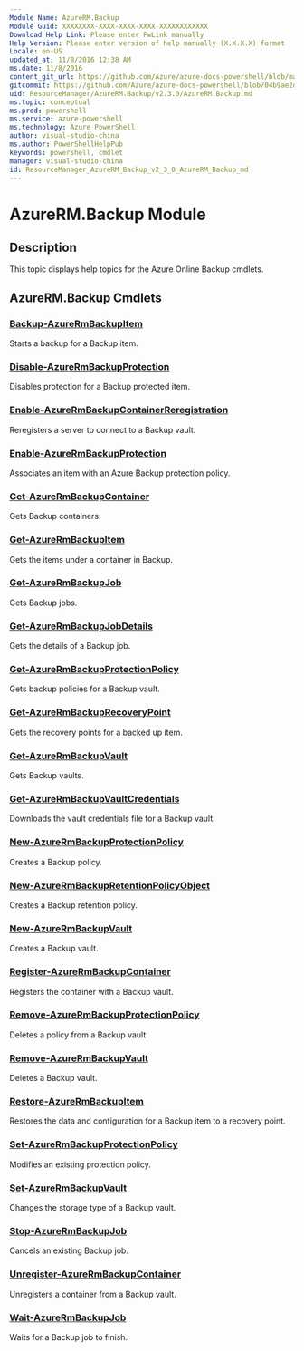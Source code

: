 ```yaml
---
Module Name: AzureRM.Backup
Module Guid: XXXXXXXX-XXXX-XXXX-XXXX-XXXXXXXXXXXX
Download Help Link: Please enter FwLink manually
Help Version: Please enter version of help manually (X.X.X.X) format
Locale: en-US
updated_at: 11/8/2016 12:38 AM
ms.date: 11/8/2016
content_git_url: https://github.com/Azure/azure-docs-powershell/blob/master/azureps-cmdlets-docs/ResourceManager/AzureRM.Backup/v2.3.0/AzureRM.Backup.md
gitcommit: https://github.com/Azure/azure-docs-powershell/blob/04b9ae2d1c44a3ada330f570237886794cede893/azureps-cmdlets-docs/ResourceManager/AzureRM.Backup/v2.3.0/AzureRM.Backup.md
uid: ResourceManager/AzureRM.Backup/v2.3.0/AzureRM.Backup.md
ms.topic: conceptual
ms.prod: powershell
ms.service: azure-powershell
ms.technology: Azure PowerShell
author: visual-studio-china
ms.author: PowerShellHelpPub
keywords: powershell, cmdlet
manager: visual-studio-china
id: ResourceManager_AzureRM_Backup_v2_3_0_AzureRM_Backup_md
---
```


# AzureRM.Backup Module
## Description
This topic displays help topics for the Azure Online Backup cmdlets.

## AzureRM.Backup Cmdlets
### [Backup-AzureRmBackupItem](Backup-AzureRmBackupItem.md)
Starts a backup for a Backup item.

### [Disable-AzureRmBackupProtection](Disable-AzureRmBackupProtection.md)
Disables protection for a Backup protected item.

### [Enable-AzureRmBackupContainerReregistration](Enable-AzureRmBackupContainerReregistration.md)
Reregisters a server to connect to a Backup vault.

### [Enable-AzureRmBackupProtection](Enable-AzureRmBackupProtection.md)
Associates an item with an Azure Backup protection policy.

### [Get-AzureRmBackupContainer](Get-AzureRmBackupContainer.md)
Gets Backup containers.

### [Get-AzureRmBackupItem](Get-AzureRmBackupItem.md)
Gets the items under a container in Backup.

### [Get-AzureRmBackupJob](Get-AzureRmBackupJob.md)
Gets Backup jobs.

### [Get-AzureRmBackupJobDetails](Get-AzureRmBackupJobDetails.md)
Gets the details of a Backup job.

### [Get-AzureRmBackupProtectionPolicy](Get-AzureRmBackupProtectionPolicy.md)
Gets backup policies for a Backup vault.

### [Get-AzureRmBackupRecoveryPoint](Get-AzureRmBackupRecoveryPoint.md)
Gets the recovery points for a backed up item.

### [Get-AzureRmBackupVault](Get-AzureRmBackupVault.md)
Gets Backup vaults.

### [Get-AzureRmBackupVaultCredentials](Get-AzureRmBackupVaultCredentials.md)
Downloads the vault credentials file for a Backup vault.

### [New-AzureRmBackupProtectionPolicy](New-AzureRmBackupProtectionPolicy.md)
Creates a Backup policy.

### [New-AzureRmBackupRetentionPolicyObject](New-AzureRmBackupRetentionPolicyObject.md)
Creates a Backup retention policy.

### [New-AzureRmBackupVault](New-AzureRmBackupVault.md)
Creates a Backup vault.

### [Register-AzureRmBackupContainer](Register-AzureRmBackupContainer.md)
Registers the container with a Backup vault.

### [Remove-AzureRmBackupProtectionPolicy](Remove-AzureRmBackupProtectionPolicy.md)
Deletes a policy from a Backup vault.

### [Remove-AzureRmBackupVault](Remove-AzureRmBackupVault.md)
Deletes a Backup vault.

### [Restore-AzureRmBackupItem](Restore-AzureRmBackupItem.md)
Restores the data and configuration for a Backup item to a recovery point.

### [Set-AzureRmBackupProtectionPolicy](Set-AzureRmBackupProtectionPolicy.md)
Modifies an existing protection policy.

### [Set-AzureRmBackupVault](Set-AzureRmBackupVault.md)
Changes the storage type of a Backup vault.

### [Stop-AzureRmBackupJob](Stop-AzureRmBackupJob.md)
Cancels an existing Backup job.

### [Unregister-AzureRmBackupContainer](Unregister-AzureRmBackupContainer.md)
Unregisters a container from a Backup vault.

### [Wait-AzureRmBackupJob](Wait-AzureRmBackupJob.md)
Waits for a Backup job to finish.


